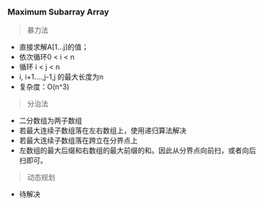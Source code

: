 ### Maximum Subarray Array
>暴力法
  * 直接求解A[1...j]的值；
  * 依次循环0 < i < n 
  * 循环 i < j < n
  * i, i+1....,j-1,j 的最大长度为n
  * 复杂度：O(n^3)
  
  
 >分治法
  * 二分数组为两子数组
  * 若最大连续子数组落在左右数组上，使用递归算法解决
  * 若最大连续子数组落在跨立在分界点上
  * 左数组的最大后缀和右数组的最大前缀的和。因此从分界点向前扫，或者向后扫即可。
  
  >动态规划
   * 待解决
